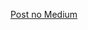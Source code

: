 [Post no Medium](https://carodias.medium.com/como-fazer-uma-nuvem-de-palavras-bonita-em-python-fec7f9336ab1)
